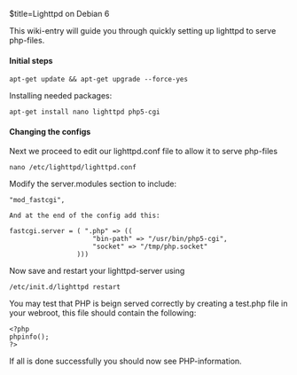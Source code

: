 $title=Lighttpd on Debian 6

This wiki-entry will guide you through quickly setting up lighttpd to serve php-files.


#### Initial steps

    apt-get update && apt-get upgrade --force-yes

Installing needed packages:

    apt-get install nano lighttpd php5-cgi


#### Changing the configs

Next we proceed to edit our lighttpd.conf file to allow it to serve php-files

    nano /etc/lighttpd/lighttpd.conf

Modify the server.modules section to include:

    "mod_fastcgi",

    And at the end of the config add this:

    fastcgi.server = ( ".php" => ((
                         "bin-path" => "/usr/bin/php5-cgi",
                         "socket" => "/tmp/php.socket"
                     )))

Now save and restart your lighttpd-server using

    /etc/init.d/lighttpd restart

You may test that PHP is beign served correctly by creating a test.php file in your webroot, this file should contain the following:

    <?php
    phpinfo();
    ?>

If all is done successfully you should now see PHP-information.